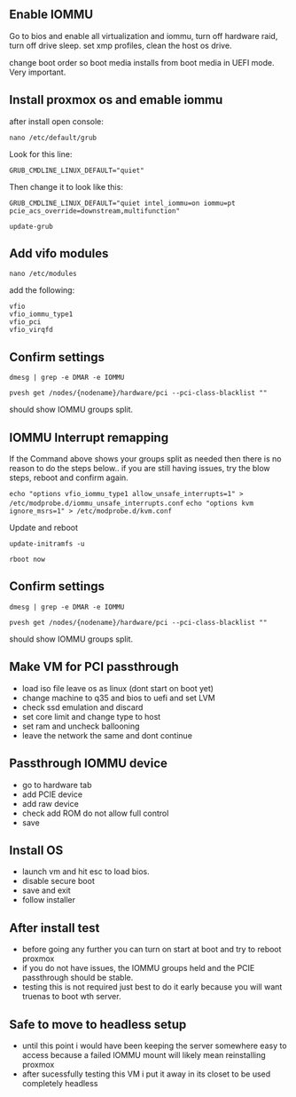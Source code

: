 ## Enable IOMMU
Go to bios and enable all virtualization and iommu, turn off hardware raid, turn off drive sleep. set xmp profiles, clean the host os drive.

change boot order so boot media installs from boot media in UEFI mode. Very important.

## Install proxmox os and emable iommu
after install open console:

`nano /etc/default/grub`

Look for this line:
```
GRUB_CMDLINE_LINUX_DEFAULT="quiet"
```

Then change it to look like this:
```
GRUB_CMDLINE_LINUX_DEFAULT="quiet intel_iommu=on iommu=pt pcie_acs_override=downstream,multifunction"
```
`update-grub`

## Add vifo modules
`nano /etc/modules`

add the following:
```
vfio
vfio_iommu_type1
vfio_pci
vfio_virqfd
```
## Confirm settings
`dmesg | grep -e DMAR -e IOMMU`

`pvesh get /nodes/{nodename}/hardware/pci --pci-class-blacklist ""`

should show IOMMU groups split.

## IOMMU Interrupt remapping 
If the Command above shows your groups split as needed then there is no reason to do the steps below.. if you are still having issues, try the blow steps, reboot and confirm again.<br>

`echo "options vfio_iommu_type1 allow_unsafe_interrupts=1" > /etc/modprobe.d/iommu_unsafe_interrupts.conf`
`echo "options kvm ignore_msrs=1" > /etc/modprobe.d/kvm.conf`

Update and reboot

`update-initramfs -u`

`rboot now`

## Confirm settings
`dmesg | grep -e DMAR -e IOMMU`

`pvesh get /nodes/{nodename}/hardware/pci --pci-class-blacklist ""`

should show IOMMU groups split.

## Make VM for PCI passthrough
- load iso file leave os as linux (dont start on boot yet)
- change machine to q35 and bios to uefi and set LVM
- check ssd emulation and discard
- set core limit and change type to host
- set ram and uncheck ballooning
- leave the network the same and dont continue

## Passthrough IOMMU device
- go to hardware tab
- add PCIE device
- add raw device
- check add ROM do not allow full control
- save

## Install OS
- launch vm and hit esc to load bios.
- disable secure boot
- save and exit
- follow installer

## After install test 
- before going any further you can turn on start at boot and try to reboot proxmox
- if you do not have issues, the IOMMU groups held and the PCIE passthrough should be stable.
- testing this is not required just best to do it early because you will want truenas to boot wth server.

## Safe to move to headless setup
- until this point i would have been keeping the server somewhere easy to access because a failed IOMMU mount will likely mean reinstalling proxmox
- after sucessfully testing this VM i put it away in its closet to be used completely headless
